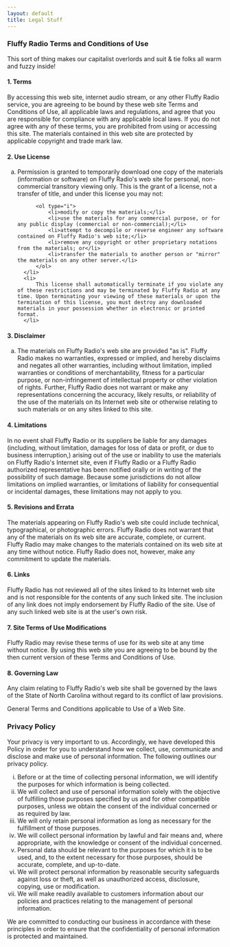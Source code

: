 ```yaml
---
layout: default
title: Legal Stuff
---
```


<div class="container">
  <h3>Fluffy Radio Terms and Conditions of Use</h3>
  <p>
      This sort of thing makes our capitalist overlords and suit &amp; tie folks all warm and fuzzy inside!
  </p>

  <h4>
      1. Terms
  </h4>

  <p>
      By accessing this web site, internet audio stream, or any other Fluffy Radio service, you are agreeing to be bound by these web site Terms and Conditions of Use, all applicable laws and regulations, and agree that you are responsible for compliance with any applicable local laws. If you do not agree with any of these terms, you are prohibited from using or accessing this site. The materials contained in this web site are protected by applicable copyright and trade mark law.
  </p>

  <h4>
      2. Use License
  </h4>

  <ol type="a">
      <li>
          Permission is granted to temporarily download one copy of the materials
          (information or software) on Fluffy Radio's web site for personal,
          non-commercial transitory viewing only. This is the grant of a license,
          not a transfer of title, and under this license you may not:

          <ol type="i">
              <li>modify or copy the materials;</li>
              <li>use the materials for any commercial purpose, or for any public display (commercial or non-commercial);</li>
              <li>attempt to decompile or reverse engineer any software contained on Fluffy Radio's web site;</li>
              <li>remove any copyright or other proprietary notations from the materials; or</li>
              <li>transfer the materials to another person or "mirror" the materials on any other server.</li>
          </ol>
      </li>
      <li>
          This license shall automatically terminate if you violate any of these restrictions and may be terminated by Fluffy Radio at any time. Upon terminating your viewing of these materials or upon the termination of this license, you must destroy any downloaded materials in your possession whether in electronic or printed format.
      </li>
  </ol>

  <h4>
      3. Disclaimer
  </h4>

  <ol type="a">
      <li>
          The materials on Fluffy Radio's web site are provided "as is". Fluffy Radio makes no warranties, expressed or implied, and hereby disclaims and negates all other warranties, including without limitation, implied warranties or conditions of merchantability, fitness for a particular purpose, or non-infringement of intellectual property or other violation of rights. Further, Fluffy Radio does not warrant or make any representations concerning the accuracy, likely results, or reliability of the use of the materials on its Internet web site or otherwise relating to such materials or on any sites linked to this site.
      </li>
  </ol>

  <h4>
      4. Limitations
  </h4>

  <p>
      In no event shall Fluffy Radio or its suppliers be liable for any damages (including, without limitation, damages for loss of data or profit, or due to business interruption,) arising out of the use or inability to use the materials on Fluffy Radio's Internet site, even if Fluffy Radio or a Fluffy Radio authorized representative has been notified orally or in writing of the possibility of such damage. Because some jurisdictions do not allow limitations on implied warranties, or limitations of liability for consequential or incidental damages, these limitations may not apply to you.
  </p>

  <h4>
      5. Revisions and Errata
  </h4>

  <p>
      The materials appearing on Fluffy Radio's web site could include technical, typographical, or photographic errors. Fluffy Radio does not warrant that any of the materials on its web site are accurate, complete, or current. Fluffy Radio may make changes to the materials contained on its web site at any time without notice. Fluffy Radio does not, however, make any commitment to update the materials.
  </p>

  <h4>
      6. Links
  </h4>

  <p>
      Fluffy Radio has not reviewed all of the sites linked to its Internet web site and is not responsible for the contents of any such linked site. The inclusion of any link does not imply endorsement by Fluffy Radio of the site. Use of any such linked web site is at the user's own risk.
  </p>

  <h4>
      7. Site Terms of Use Modifications
  </h4>

  <p>
      Fluffy Radio may revise these terms of use for its web site at any time without notice. By using this web site you are agreeing to be bound by the then current version of these Terms and Conditions of Use.
  </p>

  <h4>
      8. Governing Law
  </h4>

  <p>
      Any claim relating to Fluffy Radio's web site shall be governed by the laws of the State of North Carolina without regard to its conflict of law provisions.
  </p>

  <p>
      General Terms and Conditions applicable to Use of a Web Site.
  </p>



  <h3>
      Privacy Policy
  </h3>

  <p>
      Your privacy is very important to us. Accordingly, we have developed this Policy in order for you to understand how we collect, use, communicate and disclose and make use of personal information. The following outlines our privacy policy.
  </p>

  <ol type="i">
      <li>
          Before or at the time of collecting personal information, we will identify the purposes for which information is being collected.
      </li>
      <li>
          We will collect and use of personal information solely with the objective of fulfilling those purposes specified by us and for other compatible purposes, unless we obtain the consent of the individual concerned or as required by law.
      </li>
      <li>
          We will only retain personal information as long as necessary for the fulfillment of those purposes.
      </li>
      <li>
          We will collect personal information by lawful and fair means and, where appropriate, with the knowledge or consent of the individual concerned.
      </li>
      <li>
          Personal data should be relevant to the purposes for which it is to be used, and, to the extent necessary for those purposes, should be accurate, complete, and up-to-date.
      </li>
      <li>
          We will protect personal information by reasonable security safeguards against loss or theft, as well as unauthorized access, disclosure, copying, use or modification.
      </li>
      <li>
          We will make readily available to customers information about our policies and practices relating to the management of personal information.
      </li>
  </ol>

  <p>
      We are committed to conducting our business in accordance with these principles in order to ensure that the confidentiality of personal information is protected and maintained.
  </p>
</div>
